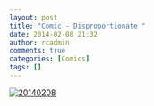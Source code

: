 ```yaml
---
layout: post
title: "Comic - Disproportionate "
date: 2014-02-08 21:32
author: rcadmin
comments: true
categories: [Comics]
tags: []
---
```

<a href="http://bitsmack.com/comics/2014/02/08/comic-disproportionate/" rel="attachment wp-att-2518"><img src="http://dl.bitsmack.com/uploads/2014/02/20140208.jpg" alt="20140208"  class="alignnone size-full wp-image-2518" /></a>
